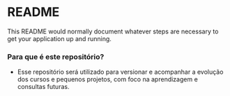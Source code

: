 # README #

This README would normally document whatever steps are necessary to get your application up and running.

### Para que é este repositório? ###

* Esse repositório será utilizado para versionar e acompanhar a evolução dos cursos e pequenos projetos, com foco na aprendizagem e consultas futuras.
